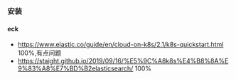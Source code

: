 
### 安装
#### eck
* https://www.elastic.co/guide/en/cloud-on-k8s/2.1/k8s-quickstart.html 100%,有点问题
* https://staight.github.io/2019/09/16/%E5%9C%A8k8s%E4%B8%8A%E9%83%A8%E7%BD%B2elasticsearch/ 100%


